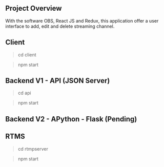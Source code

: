 ## Project Overview

With the software OBS, React JS and Redux, this application offer a user interface to add, edit and delete streaming channel.

## Client

> cd client

> npm start

## Backend V1 - API (JSON Server)

> cd api

> npm start

## Backend V2 - APython - Flask (Pending)

## RTMS

> cd rtmpserver

> npm start
